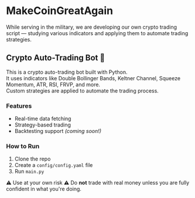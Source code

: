 # MakeCoinGreatAgain

While serving in the military, we are developing our own crypto trading script — studying various indicators and applying them to automate trading strategies.

## Crypto Auto-Trading Bot 🤖

This is a crypto auto-trading bot built with Python.  
It uses indicators like Double Bollinger Bands, Keltner Channel, Squeeze Momentum, ATR, RSI, FRVP, and more.  
Custom strategies are applied to automate the trading process.

### Features
- Real-time data fetching
- Strategy-based trading
- Backtesting support *(coming soon!)*

### How to Run
1. Clone the repo
2. Create a `config/config.yaml` file
3. Run `main.py`

⚠️ Use at your own risk ⚠️
Do **not** trade with real money unless you are fully confident in what you're doing.
